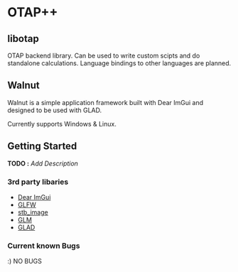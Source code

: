 # OTAP++

## libotap
OTAP backend library. Can be used to write custom scipts and do standalone calculations. Language bindings to other languages are planned.

## Walnut
Walnut is a simple application framework built with Dear ImGui and designed to be used with GLAD.

Currently supports Windows & Linux.


## Getting Started
**TODO :**  _Add Description_


### 3rd party libaries
- [Dear ImGui](https://github.com/ocornut/imgui)
- [GLFW](https://github.com/glfw/glfw)
- [stb_image](https://github.com/nothings/stb)
- [GLM](https://github.com/g-truc/glm)
- [GLAD](https://glad.dav1d.de/)

### Current known Bugs
:) NO BUGS
